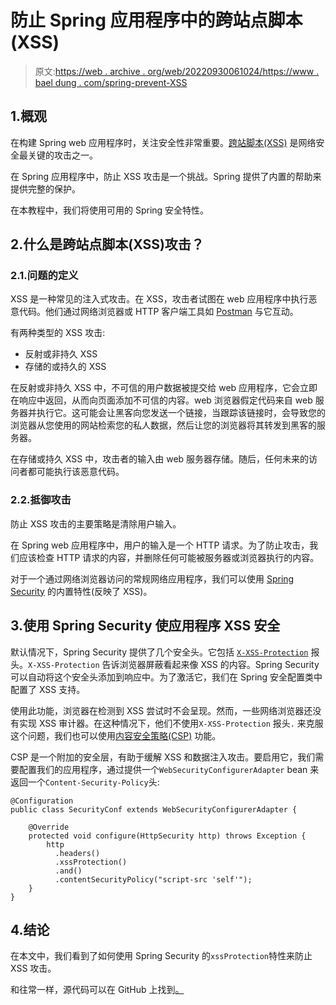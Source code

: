 # 防止 Spring 应用程序中的跨站点脚本(XSS)

> 原文:[https://web . archive . org/web/20220930061024/https://www . bael dung . com/spring-prevent-XSS](https://web.archive.org/web/20220930061024/https://www.baeldung.com/spring-prevent-xss)

## 1.概观

在构建 Spring web 应用程序时，关注安全性非常重要。[跨站脚本(XSS)](https://web.archive.org/web/20220617075711/https://en.wikipedia.org/wiki/Cross-site_scripting) 是网络安全最关键的攻击之一。

在 Spring 应用程序中，防止 XSS 攻击是一个挑战。Spring 提供了内置的帮助来提供完整的保护。

在本教程中，我们将使用可用的 Spring 安全特性。

## 2.什么是跨站点脚本(XSS)攻击？

### 2.1.问题的定义

XSS 是一种常见的注入式攻击。在 XSS，攻击者试图在 web 应用程序中执行恶意代码。他们通过网络浏览器或 HTTP 客户端工具如 [Postman](/web/20220617075711/https://www.baeldung.com/postman-testing-collections) 与它互动。

有两种类型的 XSS 攻击:

*   反射或非持久 XSS
*   存储的或持久的 XSS

在反射或非持久 XSS 中，不可信的用户数据被提交给 web 应用程序，它会立即在响应中返回，从而向页面添加不可信的内容。web 浏览器假定代码来自 web 服务器并执行它。这可能会让黑客向您发送一个链接，当跟踪该链接时，会导致您的浏览器从您使用的网站检索您的私人数据，然后让您的浏览器将其转发到黑客的服务器。

在存储或持久 XSS 中，攻击者的输入由 web 服务器存储。随后，任何未来的访问者都可能执行该恶意代码。

### 2.2.抵御攻击

防止 XSS 攻击的主要策略是清除用户输入。

在 Spring web 应用程序中，用户的输入是一个 HTTP 请求。为了防止攻击，我们应该检查 HTTP 请求的内容，并删除任何可能被服务器或浏览器执行的内容。

对于一个通过网络浏览器访问的常规网络应用程序，我们可以使用 [Spring Security](/web/20220617075711/https://www.baeldung.com/security-spring) 的内置特性(反映了 XSS)。

## 3.使用 Spring Security 使应用程序 XSS 安全

默认情况下，Spring Security 提供了几个安全头。它包括 [`X-XSS-Protection`](https://web.archive.org/web/20220617075711/https://developer.mozilla.org/en-US/docs/Web/HTTP/Headers/X-XSS-Protection) 报头。`X-XSS-Protection` 告诉浏览器屏蔽看起来像 XSS 的内容。Spring Security 可以自动将这个安全头添加到响应中。为了激活它，我们在 Spring 安全配置类中配置了 XSS 支持。

使用此功能，浏览器在检测到 XSS 尝试时不会呈现。然而，一些网络浏览器还没有实现 XSS 审计器。在这种情况下，他们不使用`X-XSS-Protection` 报头`.` 来克服这个问题，我们也可以使用[内容安全策略(CSP)](https://web.archive.org/web/20220617075711/https://developer.mozilla.org/en-US/docs/Web/HTTP/Headers/Content-Security-Policy) 功能。

CSP 是一个附加的安全层，有助于缓解 XSS 和数据注入攻击。要启用它，我们需要配置我们的应用程序，通过提供一个`WebSecurityConfigurerAdapter` bean 来返回一个`Content-Security-Policy`头:

```
@Configuration
public class SecurityConf extends WebSecurityConfigurerAdapter {

    @Override
    protected void configure(HttpSecurity http) throws Exception {
        http
          .headers()
          .xssProtection()
          .and()
          .contentSecurityPolicy("script-src 'self'");
    }
}
```

## 4.结论

在本文中，我们看到了如何使用 Spring Security 的`xssProtection`特性来防止 XSS 攻击。

和往常一样，源代码可以在 GitHub 上找到[。](https://web.archive.org/web/20220617075711/https://github.com/eugenp/tutorials/tree/master/spring-security-modules/spring-5-security)